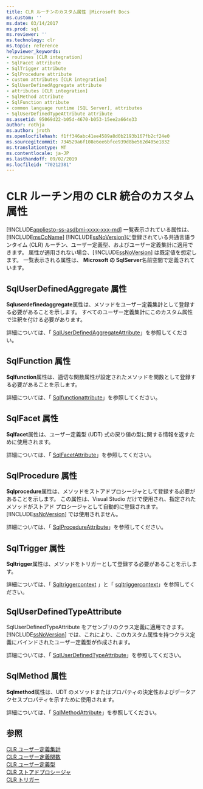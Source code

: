 ```yaml
---
title: CLR ルーチンのカスタム属性 |Microsoft Docs
ms.custom: ''
ms.date: 03/14/2017
ms.prod: sql
ms.reviewer: ''
ms.technology: clr
ms.topic: reference
helpviewer_keywords:
- routines [CLR integration]
- SqlFacet attribute
- SqlTrigger attribute
- SqlProcedure attribute
- custom attributes [CLR integration]
- SqlUserDefinedAggregate attribute
- attributes [CLR integration]
- SqlMethod attribute
- SqlFunction attribute
- common language runtime [SQL Server], attributes
- SqlUserDefinedTypeAttribute attribute
ms.assetid: 95069d22-b05d-4670-b053-15ee2a664e33
author: rothja
ms.author: jroth
ms.openlocfilehash: f1ff346abc41ee4589a8d0b2193b167fb2cf24e0
ms.sourcegitcommit: 734529a6f108e6ee6bfce939d8be562d405e1832
ms.translationtype: MT
ms.contentlocale: ja-JP
ms.lasthandoff: 09/02/2019
ms.locfileid: "70212381"
---
```

# <a name="clr-integration-custom-attributes-for-clr-routines"></a>CLR ルーチン用の CLR 統合のカスタム属性
[!INCLUDE[appliesto-ss-asdbmi-xxxx-xxx-md](../../../includes/appliesto-ss-asdbmi-xxxx-xxx-md.md)]
  一覧表示されている属性は、[!INCLUDE[msCoName](../../../includes/msconame-md.md)] [!INCLUDE[ssNoVersion](../../../includes/ssnoversion-md.md)]に登録されている共通言語ランタイム (CLR) ルーチン、ユーザー定義型、およびユーザー定義集計に適用できます。 属性が適用されない場合、[!INCLUDE[ssNoVersion](../../../includes/ssnoversion-md.md)] は既定値を想定します。 一覧表示される属性は、 **Microsoft の SqlServer**名前空間で定義されています。  
  
## <a name="the-sqluserdefinedaggregate-attribute"></a>SqlUserDefinedAggregate 属性  
 **Sqluserdefinedaggregate**属性は、メソッドをユーザー定義集計として登録する必要があることを示します。 すべてのユーザー定義集計にこのカスタム属性で注釈を付ける必要があります。  
  
 詳細については、「 [SqlUserDefinedAggregateAttribute](https://go.microsoft.com/fwlink/?LinkId=124626)」を参照してください。  
  
## <a name="the-sqlfunction-attribute"></a>SqlFunction 属性  
 **Sqlfunction**属性は、適切な関数属性が設定されたメソッドを関数として登録する必要があることを示します。  
  
 詳細については、「 [Sqlfunctionattribute](https://go.microsoft.com/fwlink/?LinkId=128019)」を参照してください。  
  
## <a name="the-sqlfacet-attribute"></a>SqlFacet 属性  
 **Sqlfacet**属性は、ユーザー定義型 (UDT) 式の戻り値の型に関する情報を返すために使用されます。  
  
 詳細については、「 [SqlFacetAttribute](https://go.microsoft.com/fwlink/?LinkId=128020)」を参照してください。  
  
## <a name="the-sqlprocedure-attribute"></a>SqlProcedure 属性  
 **Sqlprocedure**属性は、メソッドをストアドプロシージャとして登録する必要があることを示します。 この属性は、Visual Studio だけで使用され、指定されたメソッドがストアド プロシージャとして自動的に登録されます。[!INCLUDE[ssNoVersion](../../../includes/ssnoversion-md.md)] では使用されません。  
  
 詳細については、「 [SqlProcedureAttribute](https://go.microsoft.com/fwlink/?LinkId=128021)」を参照してください。  
  
## <a name="the-sqltrigger-attribute"></a>SqlTrigger 属性  
 **Sqltrigger**属性は、メソッドをトリガーとして登録する必要があることを示します。  
  
 詳細については、「 [Sqltriggercontext](https://go.microsoft.com/fwlink/?LinkId=128022) 」と「 [sqltriggercontext](https://go.microsoft.com/fwlink/?LinkId=203898)」を参照してください。  
  
## <a name="the-sqluserdefinedtypeattribute"></a>SqlUserDefinedTypeAttribute  
 SqlUserDefinedTypeAttribute をアセンブリのクラス定義に適用できます。 [!INCLUDE[ssNoVersion](../../../includes/ssnoversion-md.md)] では、これにより、このカスタム属性を持つクラス定義にバインドされたユーザー定義型が作成されます。  
  
 詳細については、「 [SqlUserDefinedTypeAttribute](https://go.microsoft.com/fwlink/?LinkId=128024)」を参照してください。  
  
## <a name="the-sqlmethod-attribute"></a>SqlMethod 属性  
 **Sqlmethod**属性は、UDT のメソッドまたはプロパティの決定性およびデータアクセスプロパティを示すために使用されます。  
  
 詳細については、「 [SqlMethodAttribute](https://go.microsoft.com/fwlink/?LinkId=128025)」を参照してください。  
  
## <a name="see-also"></a>参照  
 [CLR ユーザー定義集計](../../../relational-databases/clr-integration-database-objects-user-defined-functions/clr-user-defined-aggregates.md)   
 [CLR ユーザー定義関数](../../../relational-databases/clr-integration-database-objects-user-defined-functions/clr-user-defined-functions.md)   
 [CLR ユーザー定義型](../../../relational-databases/clr-integration-database-objects-user-defined-types/clr-user-defined-types.md)   
 [CLR ストアドプロシージャ](https://msdn.microsoft.com/library/bbdd51b2-a9b4-4916-ba6f-7957ac6c3f33)   
 [CLR トリガー](https://msdn.microsoft.com/library/302a4e4a-3172-42b6-9cc0-4a971ab49c1c)  
  
  
